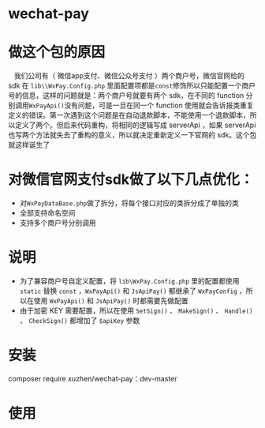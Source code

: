 # wechat-pay

# 做这个包的原因

    我们公司有（ 微信app支付、微信公众号支付 ）两个商户号，微信官网给的 sdk 在 `lib\\WxPay.Config.php` 里面配置项都是`const`修饰所以只能配置一个商户号的信息，这样的问题就是：两个商户号就要有两个 sdk，在不同的 function 分别调用`WxPayApi()`没有问题，可是一旦在同一个 function 使用就会告诉报类重复定义的错误。第一次遇到这个问题是在自动退款脚本，不能使用一个退款脚本，所以定义了两个。但后来代码重构，将相同的逻辑写成 serverApi ，如果 serverApi 也写两个方法就失去了重构的意义，所以就决定重新定义一下官网的 sdk。这个包就这样诞生了

# 对微信官网支付sdk做了以下几点优化：

-  对`WxPayDataBase.php`做了拆分，将每个接口对应的类拆分成了单独的类
-  全部支持命名空间
-  支持多个商户号分别调用
  
# 说明
  
-  为了兼容商户号自定义配置，将 `lib\WxPay.Config.php` 里的配置都使用 `static` 替换 `const` ，`WxPayApi()` 和 `JsApiPay()` 都继承了 `WxPayConfig` ，所以在使用 `WxPayApi()` 和 `JsApiPay()` 时都需要先做配置
-  由于加密 KEY 需要配置，所以在使用 `SetSign()` 、 `MakeSign()` 、 `Handle()` 、 `CheckSign()` 都增加了 `$apiKey` 参数

# 安装
  composer require xuzhen/wechat-pay：dev-master

# 使用

  
